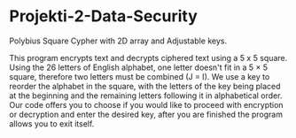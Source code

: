 # Projekti-2-Data-Security
Polybius Square Cypher with 2D array and Adjustable keys.

This program encrypts text and decrypts ciphered text using a 5 x 5 square. Using the 26 letters of English alphabet, one letter doesn't fit in a 5 × 5 square, therefore two letters must be combined (J = I). We use a key to reorder the alphabet in the square, with the letters of the key being placed at the beginning and the remaining letters following it in alphabetical order. Our code offers you to choose if you would like to proceed with encryption or decryption and enter the desired key, after you are finished the program allows you to exit itself.
